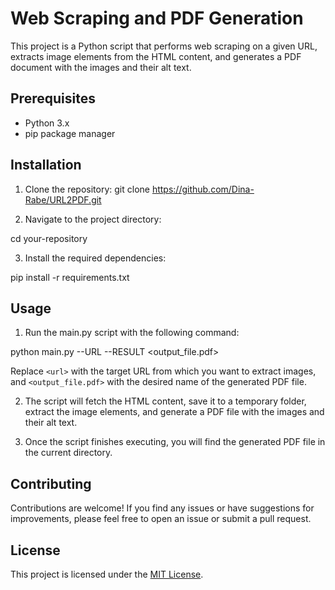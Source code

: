 # Web Scraping and PDF Generation

This project is a Python script that performs web scraping on a given URL, extracts image elements from the HTML content, and generates a PDF document with the images and their alt text.

## Prerequisites

- Python 3.x
- pip package manager

## Installation

1. Clone the repository:
git clone https://github.com/Dina-Rabe/URL2PDF.git


2. Navigate to the project directory:

cd your-repository


3. Install the required dependencies:

pip install -r requirements.txt


## Usage

1. Run the main.py script with the following command:

python main.py --URL <url> --RESULT <output_file.pdf>

Replace `<url>` with the target URL from which you want to extract images, and `<output_file.pdf>` with the desired name of the generated PDF file.

2. The script will fetch the HTML content, save it to a temporary folder, extract the image elements, and generate a PDF file with the images and their alt text.

3. Once the script finishes executing, you will find the generated PDF file in the current directory.

## Contributing

Contributions are welcome! If you find any issues or have suggestions for improvements, please feel free to open an issue or submit a pull request.

## License

This project is licensed under the [MIT License](https://opensource.org/licenses/MIT).

